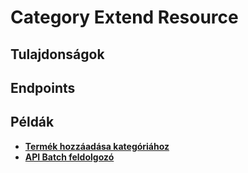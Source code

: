 # Category Extend Resource

## Tulajdonságok

<ResourceProperties :resource="'category_extend'" :lang="'hu'"/>

## Endpoints

[//]: <> (GET ENDPOINT)
<ResourceEndpoint :resource="'category_extend'" :endpoint="'get'" :lang="'hu'">

<template v-slot:responseJSON>

<<< @/docs/fixtures/api/category_extend/response/json/get_id.json

</template>

<template v-slot:responseXML>

<<< @/docs/fixtures/api/category_extend/response/xml/get_id.xml

</template>

</ResourceEndpoint>

[//]: <> (GETCOLLECTION ENDPOINT)
<ResourceEndpoint :resource="'category_extend'" :endpoint="'getCollection'" :lang="'hu'">

<template v-slot:responseJSON>

<<< @/docs/fixtures/api/category_extend/response/json/get_page.json

</template>

<template v-slot:responseXML>

<<< @/docs/fixtures/api/category_extend/response/xml/get_page.xml

</template>

</ResourceEndpoint>

[//]: <> (POST ENDPOINT)
<ResourceEndpoint :resource="'category_extend'" :endpoint="'post'" :lang="'hu'">

<template v-slot:request>

<<< @/docs/fixtures/api/category_extend/request/post.json

</template>

<template v-slot:responseJSON>

<<< @/docs/fixtures/api/category_extend/response/json/get_id.json

</template>

<template v-slot:responseXML>

<<< @/docs/fixtures/api/category_extend/response/xml/get_id.xml

</template>

</ResourceEndpoint>

[//]: <> (PUT ENDPOINT)
<ResourceEndpoint :resource="'category_extend'" :endpoint="'put'" :lang="'hu'">

<template v-slot:request>

<<< @/docs/fixtures/api/category_extend/request/put.json

</template>

<template v-slot:responseJSON>

<<< @/docs/fixtures/api/category_extend/response/json/get_id.json

</template>

<template v-slot:responseXML>

<<< @/docs/fixtures/api/category_extend/response/xml/get_id.xml

</template>

</ResourceEndpoint>

[//]: <> (DELETE ENDPOINT)
<ResourceEndpoint :resource="'category_extend'" :endpoint="'delete'" :lang="'hu'"/>

## Példák

- [**Termék hozzáadása kategóriához**](../development/api-examples/04_attach_product_to_category.md)
- [**API Batch feldolgozó**](../development/api/04_batch.md)
